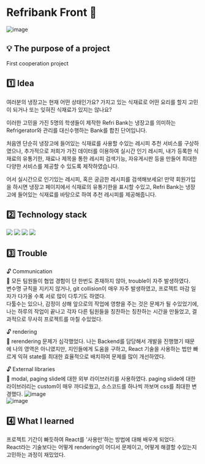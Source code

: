 # Refribank Front :bank:  
![image](https://user-images.githubusercontent.com/76645095/161995407-0c4c5d9a-7a21-4fe2-804f-ce4673bdfbfb.png)

## :bulb: The purpose of a project
  First cooperation project
  
## :one: Idea  
  여러분의 냉장고는 현재 어떤 상태인가요?
가지고 있는 식재료로 어떤 요리를 할지 고민이 되거나 또는 잊혀진 식재료가 있지는 않나요?


이러한 고민을 가진 5명의 학생들이 제작한 Refri Bank는
냉장고를 의미하는 Refrigerator와 관리를 대신수행하는 Bank를 합친 단어입니다.


처음엔 단순히 냉장고에 들어있는 식재료를 사용할 수있는 레시피 추천 서비스를 구상하였으나,
추가적으로 저희가 가진 데이터를 이용하여 실시간 인기 레시피, 내가 등록한 식재료의 유통기한, 재료나 제목을 통한 레시피 검색기능, 자유게시판 등을 만들어 최대한 다양한 서비스를
제공할 수 있도록 제작하였습니다.


어서 실시간으로 인기있는 레시피, 혹은 궁금한 레시피를 검색해보세요!
만약 회원가입을 하시면 냉장고 페이지에서 식재료의 유통기한을 표시할 수있고,
Refri Bank는 냉장고에 들어있는 식재료를 바탕으로 하여 추천 레시피를 제공해줍니다.
    
##  :two: Technology stack
  <img src="https://img.shields.io/badge/HTML5-E34F26?style=flat&logo=HTML5&logoColor=white"/> <img src="https://img.shields.io/badge/CSS-1572B6?style=flat&logo=CSS3&logoColor=white"/> <img src="https://img.shields.io/badge/JavaScript-F7DF1E?style=flat&logo=JavaScript&logoColor=white"/> <img src="https://img.shields.io/badge/React-61DAFB?style=flat&logo=React&logoColor=white"/> 
##  :three: Trouble
  :unlock: Communication  
  :key: 모든 팀원들이 협업 경험이 단 한번도 존재하지 않아, trouble이 자주 발생하였다.  
  변수명 규칙을 지키지 않거나, git collision이 매우 자주 발생하였고, 프로젝트 마감 일자가 다가올 수록 서로 많이 다투기도 하였다.  
  다툴수는 있으나, 감정이 상해 앞으로의 작업에 영향을 주는 것은 문제가 될 수있었기에, 나는 하루의 작업이 끝나고 각자 다른 팀원들을 칭찬하는 칭찬하는 시간을 만들었고, 결과적으로 무사히 프로젝트를 마칠 수있었다.  
    
  :unlock: rendering  
  :key: rerendering 문제가 심각했었다. 나는 Backend를 담당해서 개발을 진행했기 때문에 나의 영역은 아니였지만, 지인들에게 도움을 구하고, React 기술을 사용하는 법만 빠르게 익혀 state를 최대한 효율적으로 배치하여 문제를 많이 개선하였다.
  
  :unlock: External libraries    
  :key: modal, paging slide에 대한 외부 라이브러리를 사용하였다. paging slide에 대한 라이브러리는 custom이 매우 까다로웠고, 소스코드를 하나씩 까보며 css를 최대한 변경했다.
  ![image](https://user-images.githubusercontent.com/76645095/161994631-cfff42f2-5511-4e17-93b5-4700bfb28092.png)  
  ![image](https://user-images.githubusercontent.com/76645095/161995190-f86d7dfa-6344-4a38-9b98-dd585859feb9.png)
 
##  :four: What I learned
  프로젝트 기간이 빠듯하여 React를 '사용만'하는 방법에 대해 배우게 되었다.  
  React라는 기술보다는 어떻게 rendering이 어디서 문제이고, 어떻게 해결할 수있는지 고민하는 과정이 재밌었다.
